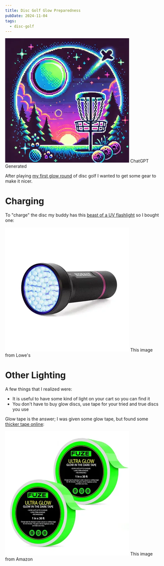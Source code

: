 ```yaml
---
title: Disc Golf Glow Preparedness
pubDate: 2024-11-04
tags:
  - disc-golf
---
```


![glow_round_achievement.webp](../../assets/glow_round_achievement.webp)
ChatGPT Generated

After playing [my first glow round](/blog/2024-10-25-dg-glow-round) of disc golf I wanted to get some gear to make it
nicer.

# Charging

To "charge" the disc my buddy has
this [beast of a UV flashlight](https://www.lowes.com/pd/Kobalt-Blacklight-51-Uv-LED-Flashlight-Aa-Battery-Included/5013922183?store=616&cm_mmc=shp-_-c-_-prd-_-hdw-_-ggl-_-CRP_SHP_LIA_HDW_Online_E-F-_-5013922183-_-local-_-0-_-0&gad_source=1&gclid=CjwKCAjw1NK4BhAwEiwAVUHPUAp4S-MOIJdKpkUCd1isOwMm6lyB9rv5O_XpFt9HTR9-e5174jcdUhoCiioQAvD_BwE&gclsrc=aw.ds)
so I bought one:

![kobalt_uv_flashlight.avif](../../assets/kobalt_uv_flashlight_small.webp)
This image from Lowe's

# Other Lighting

A few things that I realized were:

- It is useful to have some kind of light on your cart so you can find it
- You don't have to buy glow discs, use tape for your tried and true discs you use

Glow tape is the answer; I was given some glow tape, but found
some [thicker tape online](https://www.amazon.com/dp/B07V5SNVK9):

![glow_tape_small.webp](../../assets/glow_tape_small.webp)
This image from Amazon